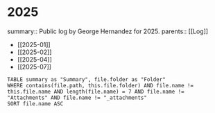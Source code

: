# 2025

summary:: Public log by George Hernandez for 2025.
parents:: [[Log]]

- [[2025-01]]
- [[2025-02]]
- [[2025-04]]
- [[2025-07]]

```dataview
TABLE summary as "Summary", file.folder as "Folder"
WHERE contains(file.path, this.file.folder) AND file.name != this.file.name AND length(file.name) = 7 AND file.name != "Attachments" AND file.name != "_attachments"
SORT file.name ASC
```
